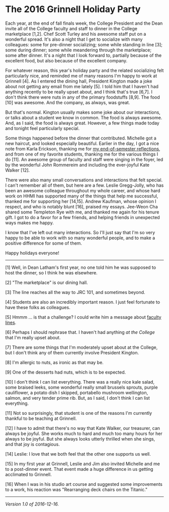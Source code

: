 The 2016 Grinnell Holiday Party
===============================

Each year, at the end of fall finals week, the College President and the
Dean invite all of the College faculty and staff to dinner in the College
marketplace [1,2].  Chef Scott Turley and his awesome staff put on a
wonderful spread.  It's also a night that I get to socialize with many
colleagues: some for pre-dinner socializing; some while standing in line
[3]; some during dinner; some while meandering through the marketplace;
some after dinner.  It's a night that I look forward to, partially
because of the excellent food, but also because of the excellent company.

For whatever reason, this year's holiday party and the related socializing
felt particularly nice, and reminded me of many reasons I'm happy to work
at Grinnell [4].  As I entered the dining hall, President Kington made
a joke about not getting any email from me lately [5].  I told him that
I haven't had anything recently to be really upset about, and I think
that's true [6,7].  I don't think there were nuts in any of the primary
foodstuffs [8,9].  The food [10] was awesome.  And the company, as always,
was great.

But that's normal.  Kington usually makes some joke about our
interactions, or talks about a student we know in common.  The food is
always awesome.  And, as I said, the food is always great.  However,
a few things made today and tonight feel particularly special.  

Some things happened before the dinner that contributed.  Michelle got
a new haircut, and looked especially beautiful.  Earlier in the day, I
got a nice note from Karla Erickson, thanking me for [my end-of-semester
reflections](reflections-december-2016.html), and from one of my favorite
students, thanking me for the various things I do [11].  An awesome group
of faculty and staff were singing in the foyer, led by the wonderful
John Rommereim and including the ever-joyful Kate Walker [12].

There were also many small conversations and interactions that
felt special.  I can't remember all of them, but here are a few.
Leslie Gregg-Jolly, who has been an awesome colleague throughout my
whole career, and whose hard work on HHMI has supported many of the
things that help me successful, thanked me for supporting her [14,15].
Andrew Kaufman, whose opinion I respect, and who is notably blunt [16],
praised my essays.  Jee-Weon Cha shared some Templeton Rye with me,
and thanked me again for his tenure gift.  I got to do a favor for a
few friends, and helping friends in unexpected ways makes me happy.

I know that I've left out many interactions.  So I'll just say that
I'm so very happy to be able to work with so many wonderful people,
and to make a positive difference for some of them.

Happy holidays everyone!

---

[1] Well, in Dean Latham's first year, no one told him he was supposed 
to host the dinner, so I think he was elsewhere.

[2] "The marketplace" is our dining hall.

[3] The line reaches all the way to JRC 101, and sometimes beyond.

[4] Students are also an incredibly important reason.  I just feel
fortunate to have these folks as colleagues.

[5] Hmmm ... is that a challenge?  I could write him a message about 
[faculty lines](faculty-lines.html).

[6] Perhaps I should rephrase that.  I haven't had anything *at the 
College* that I'm really upset about.

[7] There are some things that I'm moderately upset about at the College,
but I don't think any of them currently involve President Kington.

[8] I'm allergic to nuts, as ironic as that may be.

[9] One of the desserts had nuts, which is to be expected.

[10] I don't think I can list everything.  There was a really nice
kale salad, some braised leeks, some wonderful really small brussels
sprouts, purple cauliflower, a potato dish I skipped, portabello mushroom
wellington, salmon, and very tender prime rib.  But, as I said, I don't
think I can list everything.

[11] Not so surprisingly, that student is one of the reasons I'm currently
thankful to be teaching at Grinnell.

[12] I have to admit that there's no way that Kate Walker, our treasurer,
can always be joyful.  She works much to hard and much too many hours for
her always to be joyful.  But she always looks utterly thrilled when she
sings, and that joy is contagious.

[14] Leslie: I love that we both feel that the other one supports us well.

[15] In my first year at Grinnell, Leslie and Jim also invited Michelle and 
me to a post-dinner event.  That event made a huge difference in us
getting acclimated to Grinnell.

[16] When I was in his studio art course and suggested some improvements
to a work, his reaction was "Rearranging deck chairs on the Titanic."

---

*Version 1.0 of 2016-12-16.*
